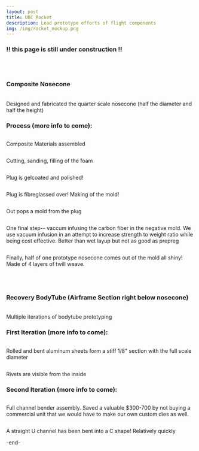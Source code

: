 ```yaml
---
layout: post
title: UBC Rocket 
description: Lead prototype efforts of flight components
img: /img/rocket_mockup.png
---
```


<h3> !! this page is still under construction !! </h3>
<br/> <br/>
<h3> Composite Nosecone </h3>

<br/>
Designed and fabricated the quarter scale nosecone (half the diameter and half the height)
<br/>
<div class="img_row">
  <img src="{{ site.baseurl }}/img/comp_cad.png" alt="" title=""/>
</div>

<h3> Process (more info to come): </h3>

<div>
  <img class = "col" src="{{ site.baseurl }}/img/comp_materials.JPG" alt="" title="composite materials"/>
  <p> Composite Materials assembled </p>

  <img class = "col" src="{{ site.baseurl }}/img/comp_foam.JPG" alt="" title=" "/>
  <p> Cutting, sanding, filling of the foam </p>

  <img src="{{ site.baseurl }}/img/comp_gelcoat.JPG" alt="" title=" "/>
  <p> Plug is gelcoated and polished! </p>

  <img src="{{ site.baseurl }}/img/comp_fibreglass.JPG" alt="" title=" "/>
  <p> Plug is fibreglassed over! Making of the mold! </p>

  <img src="{{ site.baseurl }}/img/comp_postpull.JPG" alt="" title=" "/>
  <p> Out pops a mold from the plug </p>

  <img src="{{ site.baseurl }}/img/comp_infusion.JPG" alt="" title=" "/>
  <p> One final step-- vaccum infusing the carbon fiber in the negative mold. We use vacuum infusion in an attempt to increase strength to weight ratio while being cost effective. Better than wet layup but not as good as prepreg</p>

  <img src="{{ site.baseurl }}/img/comp_nosecone_outside.JPG" alt="" title=" "/>
  <p> Finally, half of one prototype nosecone comes out of the mold all shiny! Made of 4 layers of twill weave. </p>
</div>

<br/><br/>

<h3> Recovery BodyTube (Airframe Section right below nosecone) </h3>

<br/>
Multiple iterations of bodytube prototyping
<br/>
<div class="img_row">
  <img src="{{ site.baseurl }}/img/bt2.png" alt="" title=""/>
</div>

<h3> First Iteration (more info to come): </h3>

<div class="img_row">
  <img src="{{ site.baseurl }}/img/pt_1_outside.JPG" alt="" title=""/>
  <p> Rolled and bent aluminum sheets form a stiff 1/8" section with the full scale diameter </p>

  <img src="{{ site.baseurl }}/img/pt_1_inside.JPG" alt="" title=""/>
  <p> Rivets are visible from the inside </p>

</div>

<h3> Second Iteration (more info to come): </h3>
<div class="img_row">
  <img src="{{ site.baseurl }}/img/pt_cb_4.JPG" alt="" title=""/>
  <p> Full channel bender assembly. Saved a valuable $300-700 by not buying a commercial unit that we would have to make our own custom dies as well. </p>

  <img src="{{ site.baseurl }}/img/pt_cb_3.JPG" alt="" title=""/>
  <p> A straight U channel has been bent into a C shape! Relatively quickly </p>

</div>

-end-
<br/><br/>